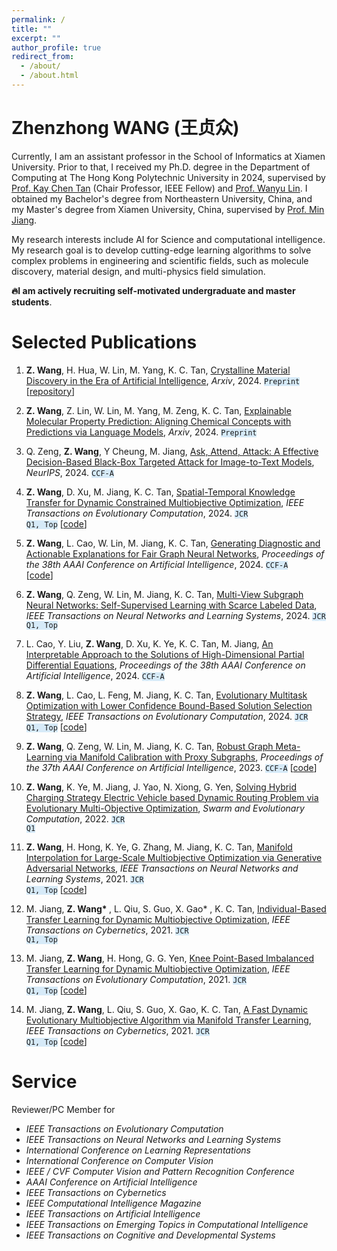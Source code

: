 ```yaml
---
permalink: /
title: ""
excerpt: ""
author_profile: true
redirect_from: 
  - /about/
  - /about.html
---
```



<span class='anchor' id='about-me'></span>

# Zhenzhong WANG (王贞众)

Currently, I am an assistant professor in the School of Informatics at Xiamen University. Prior to that, I received my Ph.D. degree in the Department of Computing at The Hong Kong Polytechnic University in 2024, supervised by <a href='https://scholar.google.com/citations?user=LFngSp0AAAAJ&hl=zh-CN'>Prof. Kay Chen Tan</a> (Chair Professor, IEEE Fellow) and <a href='https://wanyu-lin.github.io/'>Prof. Wanyu Lin</a>. I obtained my Bachelor's degree from Northeastern University, China, and my Master's degree from Xiamen University, China, supervised by <a href='https://informatics.xmu.edu.cn/info/1385/25029.htm'>Prof. Min Jiang</a>. 


My research interests include AI for Science and computational intelligence. My research goal is to develop cutting-edge learning algorithms to solve complex problems in engineering and scientific fields, such as molecule discovery, material design, and multi-physics field simulation.

<strong>🔥I am actively recruiting self-motivated undergraduate and master students</strong>.

<!-- My research interest includes neural machine translation and computer vision. I have published more than 100 papers at the top international AI conferences with total <a href='https://scholar.google.com/citations?user=DhtAFkwAAAAJ'>google scholar citations <strong><span id='total_cit'>260000+</span></strong></a> (You can also use google scholar badge <a href='https://scholar.google.com/citations?user=DhtAFkwAAAAJ'><img src="https://img.shields.io/endpoint?url={{ url | url_encode }}&logo=Google%20Scholar&labelColor=f6f6f6&color=9cf&style=flat&label=citations"></a>). -->


<!-- # 🔥 News
- *2022.02*: &nbsp;🎉🎉 Lorem ipsum dolor sit amet, consectetur adipiscing elit. Vivamus ornare aliquet ipsum, ac tempus justo dapibus sit amet. 
- *2022.02*: &nbsp;🎉🎉 Lorem ipsum dolor sit amet, consectetur adipiscing elit. Vivamus ornare aliquet ipsum, ac tempus justo dapibus sit amet.  -->

# Selected Publications 

<!-- <div class='paper-box'><div class='paper-box-image'><div><div class="badge">ICRA 2021</div><img src='images/500x300.png' alt="sym" width="100%"></div></div>
<div class='paper-box-text' markdown="1"> -->



1.  <strong>Z. Wang</strong>, H. Hua, W. Lin, M. Yang, K. C. Tan, <a href="https://arxiv.org/abs/2408.08044"> Crystalline Material Discovery in the Era of Artificial Intelligence</a>, *Arxiv*, 2024. <code class="language-plaintext highlighter-rouge" style="background-color:rgba(214, 234, 248,0.98)">Preprint</code> [<a href="https://github.com/WanyuGroup/AI-for-crystal-materials/">repository</a>]

1.  <strong>Z. Wang</strong>, Z. Lin, W. Lin, M. Yang, M. Zeng, K. C. Tan, <a href="https://arxiv.org/abs/2405.16041"> Explainable Molecular Property Prediction: Aligning Chemical Concepts with Predictions via Language Models</a>, *Arxiv*, 2024. <code class="language-plaintext highlighter-rouge" style="background-color:rgba(214, 234, 248,0.98)">Preprint</code>

1.  Q. Zeng, <strong>Z. Wang</strong>, Y Cheung, M. Jiang, <a href="https://arxiv.org/abs/2408.08989"> Ask, Attend, Attack: A Effective Decision-Based Black-Box Targeted Attack for Image-to-Text Models</a>, *NeurIPS*, 2024. <code class="language-plaintext highlighter-rouge" style="background-color:rgba(214, 234, 248,0.98)">CCF-A</code>

1.  <strong>Z. Wang</strong>, D. Xu, M. Jiang, K. C. Tan, <a href="https://ieeexplore.ieee.org/document/10644089"> Spatial-Temporal Knowledge Transfer for Dynamic Constrained Multiobjective Optimization</a>, *IEEE Transactions on Evolutionary Computation*, 2024. <code class="language-plaintext highlighter-rouge" style="background-color:rgba(214, 234, 248,0.98)">JCR Q1, Top</code> [<a href="https://github.com/zhenzhongxmu/zhenzhongxmu.github.io/blob/main/assets/DCMFEA.zip">code</a>]

1.  <strong>Z. Wang</strong>, L. Cao, W. Lin, M. Jiang, K. C. Tan, <a href="https://ojs.aaai.org/index.php/AAAI/article/view/30168"> Generating Diagnostic and Actionable Explanations for Fair Graph Neural Networks</a>, *Proceedings of the 38th AAAI Conference on Artificial Intelligence*, 2024. <code class="language-plaintext highlighter-rouge" style="background-color:rgba(214, 234, 248,0.98)">CCF-A </code> [<a href="https://github.com/zhenzhongxmu/zhenzhongxmu.github.io/blob/main/assets/Geb.zip">code</a>]

1. <strong>Z. Wang</strong>, Q. Zeng, W. Lin, M. Jiang, K. C. Tan, <a href="https://arxiv.org"> Multi-View Subgraph Neural Networks: Self-Supervised Learning with Scarce Labeled Data</a>, *IEEE Transactions on Neural Networks and Learning Systems*, 2024. <code class="language-plaintext highlighter-rouge" style="background-color:rgba(214, 234, 248,0.98)">JCR Q1, Top</code>

1.  L. Cao, Y. Liu, <strong>Z. Wang</strong>, D. Xu, K. Ye, K. C. Tan, M. Jiang, <a href="https://ojs.aaai.org/index.php/AAAI/article/view/30050"> An Interpretable Approach to the Solutions of High-Dimensional Partial Differential Equations</a>, *Proceedings of the 38th AAAI Conference on Artificial Intelligence*, 2024. <code class="language-plaintext highlighter-rouge" style="background-color:rgba(214, 234, 248,0.98)">CCF-A</code>

1. <strong>Z. Wang</strong>, L. Cao, L. Feng, M. Jiang, K. C. Tan, <a href="https://ieeexplore.ieee.org/abstract/document/10379504"> Evolutionary Multitask Optimization with Lower Confidence Bound-Based Solution Selection Strategy</a>, *IEEE Transactions on Evolutionary Computation*, 2024. <code class="language-plaintext highlighter-rouge" style="background-color:rgba(214, 234, 248,0.98)">JCR Q1, Top</code> [<a href="https://github.com/zhenzhongxmu/zhenzhongxmu.github.io/blob/main/assets/LCB-EMT.zip">code</a>]


1.  <strong>Z. Wang</strong>, Q. Zeng, W. Lin, M. Jiang, K. C. Tan, <a href="https://ojs.aaai.org/index.php/AAAI/article/view/26776"> Robust Graph Meta-Learning via Manifold Calibration with Proxy Subgraphs</a>, *Proceedings of the 37th AAAI Conference on Artificial Intelligence*, 2023. <code class="language-plaintext highlighter-rouge" style="background-color:rgba(214, 234, 248,0.98)">CCF-A</code> [<a href="https://github.com/WanyuGroup/AAAI2023_ProMC">code</a>]


1.  <strong>Z. Wang</strong>, K. Ye, M. Jiang, J. Yao, N. Xiong, G. Yen, <a href="https://www.sciencedirect.com/science/article/pii/S2210650221001371">Solving Hybrid Charging Strategy Electric Vehicle based Dynamic Routing Problem via Evolutionary Multi-Objective Optimization</a>, *Swarm and Evolutionary Computation*, 2022. <code class="language-plaintext highlighter-rouge" style="background-color:rgba(214, 234, 248,0.98)">JCR Q1</code>

1.  <strong>Z. Wang</strong>, H. Hong, K. Ye, G. Zhang, M. Jiang, K. C. Tan, <a href="https://ieeexplore.ieee.org/abstract/document/9552479"> Manifold Interpolation for Large-Scale Multiobjective Optimization via Generative Adversarial Networks</a>, *IEEE Transactions on Neural Networks and Learning Systems*, 2021. <code class="language-plaintext highlighter-rouge" style="background-color:rgba(214, 234, 248,0.98)">JCR Q1, Top</code> [<a href="https://github.com/zhenzhongxmu/zhenzhongxmu.github.io/blob/main/assets/GAN-LS.zip">code</a>]

1.  M. Jiang, <strong>Z. Wang* </strong>, L. Qiu, S. Guo, X. Gao* , K. C. Tan, <a href="https://ieeexplore.ieee.org/abstract/document/9199822"> Individual-Based Transfer Learning for Dynamic Multiobjective Optimization</a>, *IEEE Transactions on Cybernetics*, 2021. <code class="language-plaintext highlighter-rouge" style="background-color:rgba(214, 234, 248,0.98)">JCR Q1, Top</code>

1.  M. Jiang, <strong>Z. Wang</strong>, H. Hong, G. G. Yen, <a href="https://ieeexplore.ieee.org/abstract/document/9122031"> Knee Point-Based Imbalanced Transfer Learning for Dynamic Multiobjective Optimization</a>, *IEEE Transactions on Evolutionary Computation*, 2021. <code class="language-plaintext highlighter-rouge" style="background-color:rgba(214, 234, 248,0.98)">JCR Q1, Top</code> [<a href="https://github.com/zhenzhongxmu/zhenzhongxmu.github.io/blob/main/assets/KTDMOEA.zip">code</a>]

1.  M. Jiang, <strong>Z. Wang</strong>, L. Qiu, S. Guo, X. Gao, K. C. Tan, <a href="https://ieeexplore.ieee.org/abstract/document/9097186"> A Fast Dynamic Evolutionary Multiobjective Algorithm via Manifold Transfer Learning</a>, *IEEE Transactions on Cybernetics*, 2021. <code class="language-plaintext highlighter-rouge" style="background-color:rgba(214, 234, 248,0.98)">JCR Q1, Top</code> [<a href="https://github.com/zhenzhongxmu/zhenzhongxmu.github.io/blob/main/assets/ManifoldDMOEA.zip">code</a>]




<!-- [**Project**](https://scholar.google.com/citations?view_op=view_citation&hl=zh-CN&user=DhtAFkwAAAAJ&citation_for_view=DhtAFkwAAAAJ:ALROH1vI_8AC) <strong><span class='show_paper_citations' data='DhtAFkwAAAAJ:ALROH1vI_8AC'></span></strong>
- Lorem ipsum dolor sit amet, consectetur adipiscing elit. Vivamus ornare aliquet ipsum, ac tempus justo dapibus sit amet. 
</div>
</div> -->

<!-- - [Lorem ipsum dolor sit amet, consectetur adipiscing elit. Vivamus ornare aliquet ipsum, ac tempus justo dapibus sit amet](https://github.com), A, B, C, **CVPR 2020** -->

# Service

Reviewer/PC Member for
- *IEEE Transactions on Evolutionary Computation*
- *IEEE Transactions on Neural Networks and Learning Systems*
- *International Conference on Learning Representations*
- *International Conference on Computer Vision*
- *IEEE / CVF Computer Vision and Pattern Recognition Conference*
- *AAAI Conference on Artificial Intelligence*
- *IEEE Transactions on Cybernetics*
- *IEEE Computational Intelligence Magazine*
- *IEEE Transactions on Artificial Intelligence*
- *IEEE Transactions on Emerging Topics in Computational Intelligence*
- *IEEE Transactions on Cognitive and Developmental Systems*




